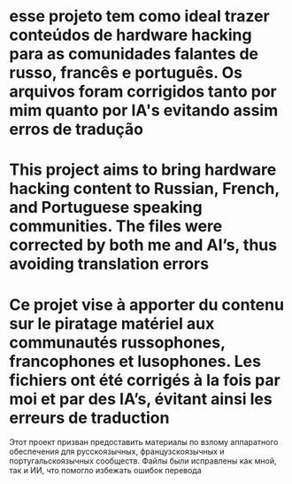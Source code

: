 esse projeto tem como ideal trazer conteúdos de hardware hacking para as comunidades falantes de russo, francês e português. Os arquivos foram corrigidos tanto por mim quanto por IA's evitando assim erros de tradução
===============================================================================================================================================================================================================================================
This project aims to bring hardware hacking content to Russian, French, and Portuguese speaking communities. The files were corrected by both me and AI’s, thus avoiding translation errors
===============================================================================================================================================================================================================================================
Ce projet vise à apporter du contenu sur le piratage matériel aux communautés russophones, francophones et lusophones. Les fichiers ont été corrigés à la fois par moi et par des IA’s, évitant ainsi les erreurs de traduction
===============================================================================================================================================================================================================================================
Этот проект призван предоставить материалы по взлому аппаратного обеспечения для русскоязычных, французскоязычных и португальскоязычных сообществ. Файлы были исправлены как мной, так и ИИ, что помогло избежать ошибок перевода
